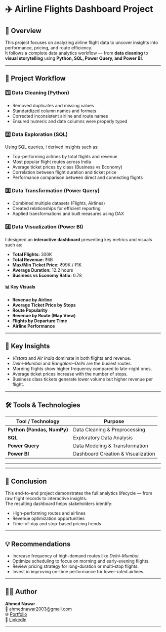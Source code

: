 # ✈️ Airline Flights Dashboard Project

## 📘 Overview
This project focuses on analyzing airline flight data to uncover insights into performance, pricing, and route efficiency.  
It follows a complete data analytics workflow — from **data cleaning** to **visual storytelling** using **Python, SQL, Power Query, and Power BI**.

---

## 🧩 Project Workflow

### 1️⃣ Data Cleaning (Python)
- Removed duplicates and missing values  
- Standardized column names and formats  
- Corrected inconsistent airline and route names  
- Ensured numeric and date columns were properly typed  

### 2️⃣ Data Exploration (SQL)
Using SQL queries, I derived insights such as:
- Top-performing airlines by total flights and revenue  
- Most popular flight routes across India  
- Average ticket prices by class (Business vs Economy)  
- Correlation between flight duration and ticket price  
- Performance comparison between direct and connecting flights  

### 3️⃣ Data Transformation (Power Query)
- Combined multiple datasets (Flights, Airlines)  
- Created relationships for efficient reporting  
- Applied transformations and built measures using DAX  

### 4️⃣ Data Visualization (Power BI)
I designed an **interactive dashboard** presenting key metrics and visuals such as:
- **Total Flights:** 300K  
- **Total Revenue:** ₹6B  
- **Max/Min Ticket Price:** ₹99K / ₹1K  
- **Average Duration:** 12.2 hours  
- **Business vs Economy Ratio:** 0.78  

#### 📊 Key Visuals
- **Revenue by Airline**  
- **Average Ticket Price by Stops**  
- **Route Popularity**  
- **Revenue by Route (Map View)**  
- **Flights by Departure Time**  
- **Airline Performance**  

---

## 🧠 Key Insights
- *Vistara* and *Air India* dominate in both flights and revenue.  
- *Delhi–Mumbai* and *Bangalore–Delhi* are the busiest routes.  
- Morning flights show higher frequency compared to late-night ones.  
- Average ticket prices increase with the number of stops.  
- Business class tickets generate lower volume but higher revenue per flight.  

---

## 🛠️ Tools & Technologies
| Tool / Technology | Purpose |
|--------------------|----------|
| **Python (Pandas, NumPy)** | Data Cleaning & Preprocessing |
| **SQL** | Exploratory Data Analysis |
| **Power Query** | Data Modeling & Transformation |
| **Power BI** | Dashboard Creation & Visualization |

---


---

## 🧾 Conclusion
This end-to-end project demonstrates the full analytics lifecycle — from raw flight records to interactive insights.  
The resulting dashboard helps stakeholders identify:
- High-performing routes and airlines  
- Revenue optimization opportunities  
- Time-of-day and stop-based pricing trends  

---

## 💡 Recommendations
- Increase frequency of high-demand routes like *Delhi–Mumbai*.  
- Optimize scheduling to focus on morning and early-evening flights.  
- Review pricing strategy for long-duration or multi-stop flights.  
- Invest in improving on-time performance for lower-rated airlines.  

---

## 👨‍💻 Author
**Ahmed Nawar**  
📧 [ahmednawar2003@gmail.com](mailto:nawarahmed652@gmail.com)  
🌐 [Portfolio](https://data-analysis-portfolio-amber.vercel.app/)  
💼 [LinkedIn](https://www.linkedin.com/in/ahmed-nawar-246513243)  

---
